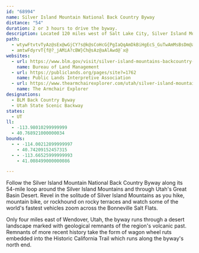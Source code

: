 ```yaml
---
id: "68994"
name: Silver Island Mountain National Back Country Byway
distance: "54"
duration: 2 or 3 hours to drive the byway.
description: Located 120 miles west of Salt Lake City, Silver Island Mountain National Back Country Byway follows a 54-mile loop in northwest Utah.
path:
  - wtywFtvtvTyAz@sEx@wGjCY?s@k@sCoHcG{PgIaQqAmDkBiHgEcS_GuTwAmMsBsDm@aD[iFI}Cu@uCgBaE[_C]kA_As@_@_A{EcPa@aC}@}Bu@Fy@d@wBlBoBx@iADuIcAkBo@uFmCcF}EmEgG_@kAoAyFwCmOyC}KyA_DoBgD}FuFwCcCaEi@u@]y@_Bu@iDqEaI_CkFs@yCsA{CaAmCw@qAwDoDsIgOkKoYaCwHu@yCoBuKaBsGKsBsE_KsAoBiDuHs@wB_@yBmEgNkJg]{FgR{@oEuAyCcAsDcBaJgAyCeAsAwAq@}A\gB_@qF{C}C_DiD}AkNwFcD}@gFA}Bk@sIaF}CWeIyEgHsAaJy@iC|@yADiAQoMRgIgE_AyA}@y@cBe@iCFqEm@oAPiAj@cGz@_MpAyDtBsDxA}@O_By@y@q@_B}AgFcEuHgIeDsCwAw@yC{@cGeC{BsAuF{DsAkAc@q@qDmIoE}GkF{MeCgCcFaPwCcKgB_LsBgIkDwPw@mFe@{JCmCReBrBuMb@aHg@{FoCmLcC_JB{AIgCYwBoAgGWmCoAoHUyAImCKkAsAsJiBmGc@{@_@yBsAgEEy@JqCAmAS{AE}AO{@@q@GmAYgAG_BQmAImCu@_D?}@x@mHi@wFwFoUgCgG_EgLaFkWoAsKwB_ZmBqFsHwLqEsKeAgD_A{@_ImDkDu@i@o@}A}CsCaEoAiAsAQ_Am@gHkC_MmCmEuHcBcCiBcCoAy@gJWwDyAiASiB}@cCcCc@_Au@kBiBmDcC{HwBsHyBgFyD{KmBgGo@sCyCgGoF}OkG{PwAkEmCiKUgDkE_LuCwGoI{M{AsBOe@]e@eCmA}Ae@yCyBg@g@aA_BsD{DYe@y@sB_@eBYmCgCmM[y@yAyGsAiEaBsDy@gFiEiQc@kAu@mAqAaFaAeB_ByD_BeD}DiFy@KOMIkBDsDE{@y@wDOgCN_COuBn@mE?YOq@eAaBSyA_@q@C{Bi@yCI}@AgCTsCYsAB{BCeCUyAHaFO{Dy@aIg@wCq@gBSwAcAuDyAmCcG{Hc@e@oAy@_@kAy@qAwDoBoCyCy@qAaIuP_@}AYyCOq@iAsCSW_Au@OCy@d@SBgAm@qC}@wA{BeAw@cBkBsBuDsCmByCqCiBoBKWSmASgGU_AiAsCqAeC[iBe@kA}@qBeAyAqAgDk@{@_@KuDa@wCwBwIuSgAuAaDyF{@kAoAiDs@}Ai@oC[y@mBsDsBaDgCqCu@q@o@_A}@}AkBmEMkBeA_@gA}@oDoHoA{@wBsCu@eC}AmCeLaVsI_TsAkEgBmCeCgImB_Fo@mAs@m@KyAi@mDJiKEy@o@gE?wDEo@gAyDaAyEmB_Fm@sBu@yAcAmAsBaBmFeCe@GgH@mAMmAYaBkAiBm@kE@yA[u@DyAl@}ALyA\gHnCqBFwDd@kASo@DcClCiAjB_@rBcCfGKd@MfFBxCH`CTzB?|AIz@i@pBiAzLOtCeAjDi@fEcA~CIzC_@lE?|@b@`BZfCHxACxAQjDT|HeAtSOtEwAzPWdFGxAHhBIjCBxBBjBMr@iAlCiAlD_AnFYpCyAlEsD|T}BrG_AdDcAzD_@`CcB`Ho@pGYtAu@zCg@nAoAbF_@dAyBdCc@dAYxBk@hCg@rE{@vBOhAIjCcAxE_A`Ki@lCq@nBgAvEiB|DcAdBcFlGkElE_D|BwB`GoAzBsCtHOPy@VUTWrAeA|AmArBeF`EiApAMf@EdAuHfBuB~@cDK_@Xi@~@i@lCyB~HCZRpACn@eBdDiAxG{B`KsEbVsAhEkAdFcBlGgCtKiFn[uCjMqBlLcB`Gy@pDcCdQk@fGs@~B@l@HVf@d@Th@DhAXxAbAl@XZ@|AKjBP`DWxAYfDA`Bg@`DyBdHcCrJcAbDyBlLObUs@rFNzCe@vB?rCN~@nAtBlAjE^lBdA`ExD`LlB`Jh@xAJ`Cl@lCRrANvDt@nFUxF@jAWfCDXhAnFbDtQHxJYzDItKZdJEpIl@~JD`BE|Bt@tLOtCh@vCxAfFRrAt@tIhC|SNrCQfCx@x@Nv@TxAAtA\pApArCnB~CdAhAdCvAz@dA|@rDhFbLhF`O`KvPjFfO~@lGbAfEpIhXrBzLb@hBxAlFxBpG|DhJhAxArAxChAxAhGvMrCrEvExIlCnDtBxBvDxCpEjEhCtBzGpGvIbJ`JfIfJhJlF|AbDJrBfAfFxDhD`Fp@l@bHvDlEbDdFjCvDzCfCjCn@fAxClBhNnKfFjEbF`GbFxC~_@xZdC~AvFpEbOtKvHnG~AfAjGvFlGrDzMbJlDjCdFxEtBnArAj@|BxBtHxDzAxAlFhErBpA|ElB|FfD`PxEtKjB~LrD`J~AlVbGbVxE|TdFzOnEdb@lNpJnFxNfH`NlIfF~BbBf@dCrAfC~@fHfF|@V~AFvH[fCTxA^hAv@nFlFhK|LzBfAjEVbHfAv@DtBv@~JrAzA?vAShAB~@VhB`A~@HlB^~AMzDFx@j@bEnDrCjEjCbDtFfExChBnCxD`RrRjAbAvCd@pLhGl@lA`@h@pDtCvGzGtS`OtFxCrEdDlDrBr@`Bj@~@|@z@nAvB|GfHhFbHdDxDxElDpGfE~@jBvEdGbBzAzCrD`BdChFvEbA|AfE`EhCtDx@|@t@rAr@rBbB~CTtAnAvBjDhFxBrBrAbBnBbDhArClEvGnDtE`@~Ax@x@dAjBlShOhI|EjCrCnBbBnAnB`FpEhDxCbF`DbDdC`DnF~BvAx@z@~NnIbCvBh@?t@QbADvDrAtA~@|C~C|DnCfDvDhCf@lFlCbS`NzAlAvB`C|@ZnAL`[MbAFnCtCZAr@X~@`Bl@j@rBGdBS|Bu@bAi@bCyC`LkDlAk@xBc@fEChD_@vEsAhC[rAe@rC_D|@s@|IqDvGmElDgBbHaE`GaFpD}D~DaCvHuFZYpAsBv]sk@fCwCnBuChAaC
  - amtwFdyrvT{f@?_jAMiA?cBW}Ch@sAz@aAlAwd@`x@
websites:
  - url: https://www.blm.gov/visit/silver-island-mountains-backcountry-byway-bcb
    name: Bureau of Land Management
  - url: https://publiclands.org/pages/site?=1762
    name: Public Lands Interpretive Association
  - url: https://www.thearmchairexplorer.com/utah/silver-island-mountains-back-country-byway.php
    name: The Armchair Explorer
designations:
  - BLM Back Country Byway
  - Utah State Scenic Backway
states:
  - UT
ll:
  - -113.98010299999999
  - 40.768921000000034
bounds:
  - - -114.00212899999997
    - 40.74209152457315
  - - -113.66525999999993
    - 41.008499000000086

---
```


Follow the Silver Island Mountain National Back Country Byway along its 54-mile loop around the Silver Island Mountains and through Utah's Great Basin Desert. Revel in the solitude of Silver Island Mountains as you hike, mountain bike, or rockhound on rocky terraces and watch some of the world's fastest vehicles zoom across the Bonneville Salt Flats.

Only four miles east of Wendover, Utah, the byway runs through a desert landscape marked with geological remnants of the region's volcanic past. Remnants of more recent history take the form of wagon wheel ruts embedded into the Historic California Trail which runs along the byway's north end.
